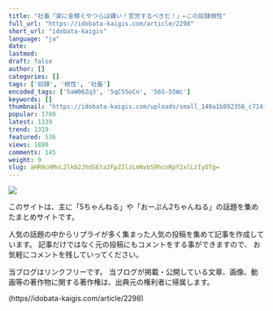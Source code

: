 ```yaml
---
title: "社畜「楽に金稼ぐやつらは嫌い！苦労するべきだ！」←この奴隷根性"
full_url: "https://idobata-kaigis.com/article/2298"
short_url: "idobata-kaigis"
language: "ja"
date: 
lastmod: 
draft: false
author: []
categories: []
tags: ['奴隷', '根性', '社畜']
encoded_tags: ['5aW06Zq3', '5qC55oCn', '56S-55Wc']
keywords: []
thumbnail: "https://idobata-kaigis.com/uploads/small_140a1b892356_c714fc7d77.jpg"
popular: 1780
latest: 1339
trend: 1319
featured: 536
views: 1880
comments: 145
weight: 9
slug: aHR0cHMvL2lkb2JhdGEta2FpZ2lzLmNvbS9hcnRpY2xlLzIyOTg=
---
```


![](https://idobata-kaigis.com/uploads/small_140a1b892356_c714fc7d77.jpg)

<div><p class=''>このサイトは、主に「5ちゃんねる」や「おーぷん2ちゃんねる」の話題を集めたまとめサイトです。</p><p>人気の話題の中からリプライが多く集まった人気の投稿を集めて記事を作成しています。 記事だけではなく元の投稿にもコメントをする事ができますので、 お気軽にコメントを残していってください。</p><p class=''>当ブログはリンクフリーです。 当ブログが掲載・公開している文章、画像、動画等の著作物に関する著作権は、出典元の権利者に帰属します。</p></div>

(https//idobata-kaigis.com/article/2298)
